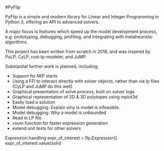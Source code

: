 #PyFlip

PyFlip is a simple and modern library for Linear and Integer Programming in Python 3, offering an API to advanced solvers.

A major focus is features which speed up the model development process, e.g. prototyping, debugging, profiling, and integrating with metaheuristic algorithms.

This project has been written from scratch in 2018, and was inspired by PuLP, CyLP, rust-lp-modeler, and JuMP.

Substantial further work is planned, including;
- Support for MIP starts
- Using a FFI to interact directly with solver objects, rather than via lp files (CyLP and JuMP do this well)
- Graphical presentation of solve process, built on solver logs
- Graphical representation of 2D & 3D polytopes using mplot3d
- Easily load a solution
- Model debugging: Explain why is model is infeasible.
- Model debugging: Why a model is unbounded
- Read in LP file
- vsum function for faster expression generation
- extend unit tests for other solvers



Expression handling
expr_of_interest = flp.Expression()
expr_of_interest.value(soln)
